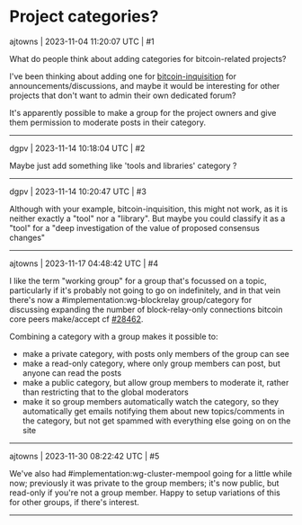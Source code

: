 # Project categories?

ajtowns | 2023-11-04 11:20:07 UTC | #1

What do people think about adding categories for bitcoin-related projects?

I've been thinking about adding one for [bitcoin-inquisition](https://github.com/bitcoin-inquisition/bitcoin/wiki) for announcements/discussions, and maybe it would be interesting for other projects that don't want to admin their own dedicated forum?

It's apparently possible to make a group for the project owners and give them permission to moderate posts in their category.

-------------------------

dgpv | 2023-11-14 10:18:04 UTC | #2

Maybe just add something like 'tools and libraries' category ?

-------------------------

dgpv | 2023-11-14 10:20:47 UTC | #3

Although with your example, bitcoin-inquisition, this might not work, as it is neither exactly a "tool" nor a "library". But maybe you could classify it as a "tool" for a "deep investigation of the value of proposed consensus changes"

-------------------------

ajtowns | 2023-11-17 04:48:42 UTC | #4

I like the term "working group" for a group that's focussed on a topic, particularly if it's probably not going to go on indefinitely, and in that vein there's now a #implementation:wg-blockrelay group/category for discussing expanding the number of block-relay-only connections bitcoin core peers make/accept cf [#28462](https://github.com/bitcoin/bitcoin/issues/28462).

Combining a category with a group makes it possible to:
 * make a private category, with posts only members of the group can see
 * make a read-only category, where only group members can post, but anyone can read the posts
 * make a public category, but allow group members to moderate it, rather than restricting that to the global moderators
 * make it so group members automatically watch the category, so they automatically get emails notifying them about new topics/comments in the category, but not get spammed with everything else going on on the site

-------------------------

ajtowns | 2023-11-30 08:22:42 UTC | #5

We've also had #implementation:wg-cluster-mempool going for a little while now; previously it was private to the group members; it's now public, but read-only if you're not a group member. Happy to setup variations of this for other groups, if there's interest.

-------------------------

